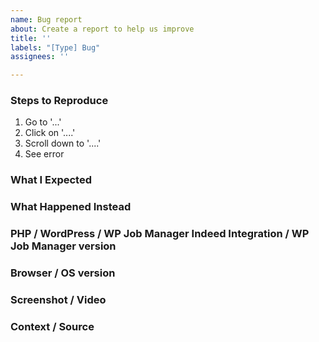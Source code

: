 ```yaml
---
name: Bug report
about: Create a report to help us improve
title: ''
labels: "[Type] Bug"
assignees: ''

---
```


<!-- Thanks for contributing to WP Job Manager Indeed Integration! Pick a clear title ("Job Dashboard: Show the posted date of the jobs") and proceed. -->

### Steps to Reproduce
1. Go to '...'
2. Click on '....'
3. Scroll down to '....'
4. See error

### What I Expected


### What Happened Instead


### PHP / WordPress / WP Job Manager Indeed Integration / WP Job Manager version


### Browser / OS version


### Screenshot / Video


### Context / Source
<!-- Optional: share your unique context to help us understand your perspective. -->



<!--
PLEASE NOTE
- These comments won't show up when you submit the issue.
- Everything is optional, but try to add as many details as possible.

Helpful tips for screenshots:
https://en.support.wordpress.com/make-a-screenshot/
-->
